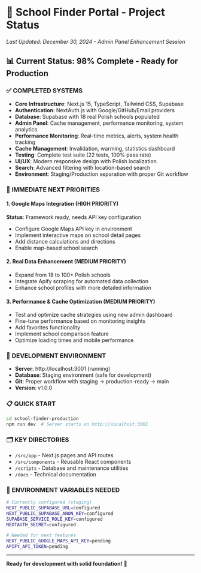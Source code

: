 # 🚀 School Finder Portal - Project Status
*Last Updated: December 30, 2024 - Admin Panel Enhancement Session*

## 📊 Current Status: 98% Complete - Ready for Production

### ✅ **COMPLETED SYSTEMS**
- **Core Infrastructure**: Next.js 15, TypeScript, Tailwind CSS, Supabase
- **Authentication**: NextAuth.js with Google/GitHub/Email providers
- **Database**: Supabase with 18 real Polish schools populated
- **Admin Panel**: Cache management, performance monitoring, system analytics
- **Performance Monitoring**: Real-time metrics, alerts, system health tracking
- **Cache Management**: Invalidation, warming, statistics dashboard
- **Testing**: Complete test suite (22 tests, 100% pass rate)
- **UI/UX**: Modern responsive design with Polish localization
- **Search**: Advanced filtering with location-based search
- **Environment**: Staging/Production separation with proper Git workflow

### 🎯 **IMMEDIATE NEXT PRIORITIES**

#### 1. Google Maps Integration (HIGH PRIORITY)
**Status**: Framework ready, needs API key configuration
- Configure Google Maps API key in environment
- Implement interactive maps on school detail pages
- Add distance calculations and directions
- Enable map-based school search

#### 2. Real Data Enhancement (MEDIUM PRIORITY)
- Expand from 18 to 100+ Polish schools
- Integrate Apify scraping for automated data collection
- Enhance school profiles with more detailed information

#### 3. Performance & Cache Optimization (MEDIUM PRIORITY)
- Test and optimize cache strategies using new admin dashboard
- Fine-tune performance based on monitoring insights
- Add favorites functionality
- Implement school comparison feature
- Optimize loading times and mobile performance

### 🔧 **DEVELOPMENT ENVIRONMENT**
- **Server**: http://localhost:3001 (running)
- **Database**: Staging environment (safe for development)
- **Git**: Proper workflow with staging → production-ready → main
- **Version**: v1.0.0

### 📋 **QUICK START**
```bash
cd school-finder-production
npm run dev  # Server starts on http://localhost:3001
```

### 🗂️ **KEY DIRECTORIES**
- `/src/app` - Next.js pages and API routes
- `/src/components` - Reusable React components
- `/scripts` - Database and maintenance utilities
- `/docs` - Technical documentation

### 🔑 **ENVIRONMENT VARIABLES NEEDED**
```bash
# Currently configured (staging)
NEXT_PUBLIC_SUPABASE_URL=configured
NEXT_PUBLIC_SUPABASE_ANON_KEY=configured
SUPABASE_SERVICE_ROLE_KEY=configured
NEXTAUTH_SECRET=configured

# Needed for next features
NEXT_PUBLIC_GOOGLE_MAPS_API_KEY=pending
APIFY_API_TOKEN=pending
```

---
**Ready for development with solid foundation!** 🚀